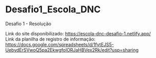 # Desafio1_Escola_DNC
Desafio 1 - Resolução

Link do site disponibilizado: https://escola-dnc-desafio-1.netlify.app/ <br>
Link da planilha de registro de informação: https://docs.google.com/spreadsheets/d/1fytEJS5-UebydErSVwoQ5pa2EkwgfoIORJaHBVex2Rk/edit?usp=sharing
